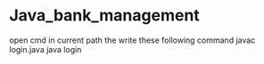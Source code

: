 # Java_bank_management

open cmd in current path the write these following command
javac login.java
java login
